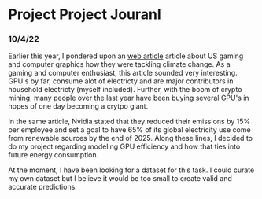 # Project Project Jouranl


### 10/4/22

Earlier this year, I pondered upon an [web article](https://sustainabilitymag.com/esg/how-nvidia-fighting-climate-change-omniverse) article about US gaming and computer graphics how they were tackling climate change. As a gaming and computer enthusiast, this article sounded very interesting. GPU's by far, consume alot of electricty and are major contributors in household electricty (myself included). Further, with the boom of crypto mining, many people over the last year have been buying several GPU's in hopes of one day becoming a crytpo giant. 

In the same article, Nvidia stated that they reduced their emissions by 15% per employee and set a goal to have 65% of its global electricity use come from renewable sources by the end of 2025. Along these lines, I decided to do my project regarding modeling GPU efficiency and how that ties into future energy consumption.

At the moment, I have been looking for a dataset for this task. I could curate my own dataset but I believe it would be too small to create valid and accurate predictions.
